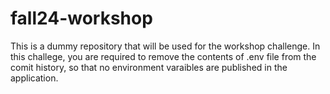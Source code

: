 # fall24-workshop


This is a dummy repository that will be used for the workshop challenge. In this challege, you are required to remove the contents of .env file from the comit history, so that no environment varaibles are published in the application. 
